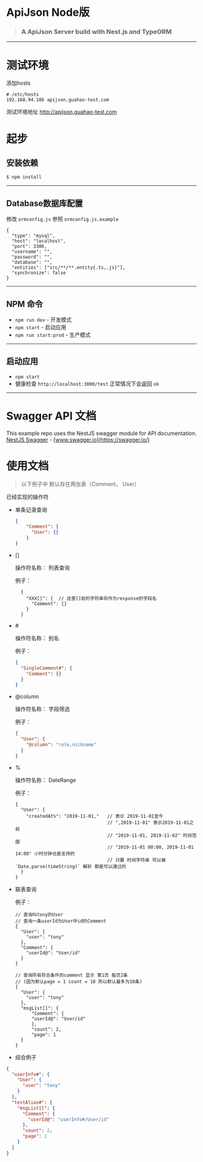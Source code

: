 # ApiJson Node版

> ### A ApiJson Server build with Nest.js and TypeORM

----------

# 测试环境

添加hosts
```
# /etc/hosts
192.168.94.186 apijson.guahao-test.com
```
测试环境地址 http://apijson.guahao-test.com

# 起步

## 安装依赖

    
```bash
$ npm install
```

----------

## Database数据库配置

修改 `ormconfig.js` 参照 `ormconfig.js.example`

    {
      "type": "mysql",
      "host": "localhost",
      "port": 3306,
      "username": "",
      "password": "",
      "database": "",
      "entities": ["src/**/**.entity{.ts,.js}"],
      "synchronize": false
    }

----------

## NPM 命令

- `npm run dev` - 开发模式
- `npm start` - 启动应用
- `npm run start:prod` - 生产模式

----------

## 启动应用

- `npm start`
- 健康检查 `http://localhost:3000/test` 正常情况下会返回 `ok`

----------
 
# Swagger API 文档

This example repo uses the NestJS swagger module for API documentation. [NestJS Swagger](https://github.com/nestjs/swagger) - [www.swagger.io](https://swagger.io/)        

# 使用文档

> 以下例子中 默认存在两张表（Comment， User）


已经实现的操作符

- 单条记录查询

  ```json
  {
      "Comment": {
        "User": {}
      }
  }
  ```

- []

  操作符名称： 列表查询

  例子：

    ```
      {
        "XXX[]": {  // 这里[]前的字符串将作为response的字段名
          "Comment": {}
        }
      }
    ```

- \#

  操作符名称： 别名

  例子：

    ```json
    {
      "SingleComment#": {
        "Comment": {}
      }
    }
    ```

- @column

  操作符名称： 字段筛选

  例子：

  ```json
  {
    "User": {
      "@column": "role,nickname"
    }
  }
  ```

- %
  
  操作符名称： DateRange

  例子：
  ```
  {
    "User": {
      "createdAt%": "2019-11-01,"   // 表示 2019-11-01至今
                                    // ",2019-11-01" 表示2019-11-01之前
                                    // "2019-11-01, 2019-11-02" 时间范围
                                    // "2019-11-01 00:00, 2019-11-01 14:00" 小时分钟也是支持的
                                    // 只要 时间字符串 可以被  `Date.parse(timeString)` 解析 都是可以通过的
    }
  }
  ```


- 联表查询

  例子：
  ```
  // 查询叫tony的User
  // 查询一条userId为User中id的Comment
  {
    "User": {
      "user": "tony"
    },
    "Comment": {
      "userId@": "User/id"
    }
  }

  // 查询所有符合条件的comment 显示 第1页 每页2条
  // (因为默认page = 1 count = 10 所以默认最多为10条)
  {
    "User": {
      "user": "tony"
    },
    "msgList[]": {
    	"Comment": {
        "userId@": "User/id"
	    },
	    "count": 2,
	    "page": 1
    }
  }
  
  ```


- 综合例子

```json
{
  "userInfo#": {
    "User": {
      "user": "tony"
    }
  },
  "testAlias#": {
    "msgList[]": {
      "Comment": {
        "userId@": "userInfo#/User/id"
      },
      "count": 2,
      "page": 1
    }
  }
}
```
